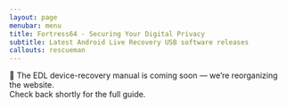 ```yaml
---
layout: page
menubar: menu
title: Fortress64 - Securing Your Digital Privacy
subtitle: Latest Android Live Recovery USB software releases
callouts: rescueman
---
```


🚀 The EDL device-recovery manual is coming soon — we’re reorganizing the website.  
Check back shortly for the full guide.
